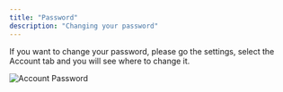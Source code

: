 ```yaml
---
title: "Password"
description: "Changing your password"
---
```


If you want to change your password, please go the settings, select the Account tab and you will see where to change it.

![Account Password](/img/docs/account_password.png)


